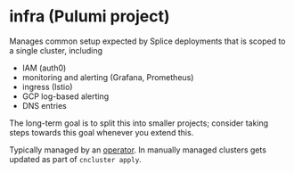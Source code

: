 # infra (Pulumi project)

Manages common setup expected by Splice deployments that is scoped to a single cluster, including

- IAM (auth0)
- monitoring and alerting (Grafana, Prometheus)
- ingress (Istio)
- GCP log-based alerting
- DNS entries

The long-term goal is to split this into smaller projects;
consider taking steps towards this goal whenever you extend this.

Typically managed by an [operator](../operator).
In manually managed clusters gets updated as part of `cncluster apply`.
